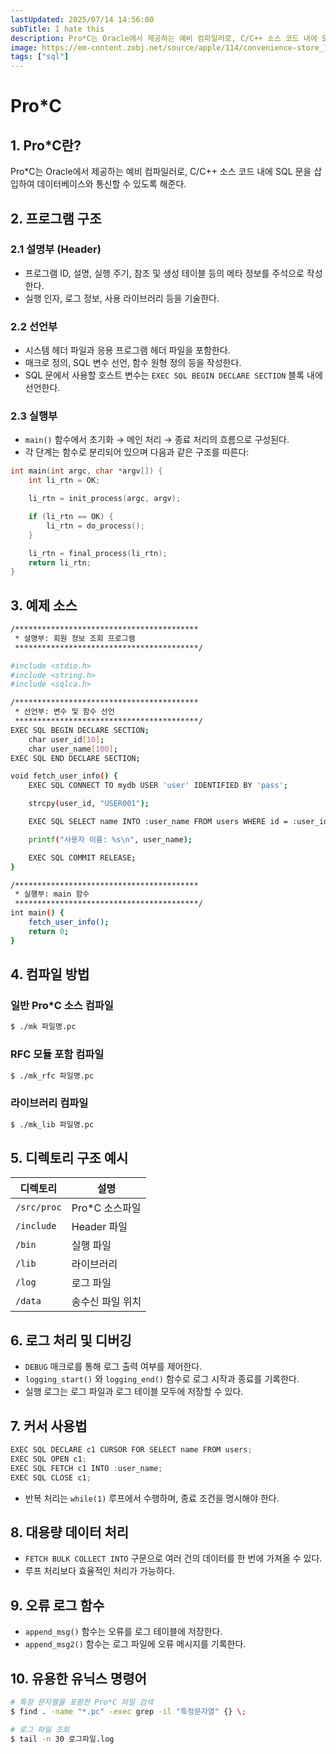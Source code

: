 ```yaml
---
lastUpdated: 2025/07/14 14:56:00
subTitle: I hate this
description: Pro*C는 Oracle에서 제공하는 예비 컴파일러로, C/C++ 소스 코드 내에 SQL 문을 삽입하여 데이터베이스와 통신할 수 있도록 해준다.
image: https://em-content.zobj.net/source/apple/114/convenience-store_1f3ea.png
tags: ["sql"]
---
```


# Pro*C

## 1. Pro*C란?

Pro*C는 Oracle에서 제공하는 예비 컴파일러로, C/C++ 소스 코드 내에 SQL 문을 삽입하여 데이터베이스와 통신할 수 있도록 해준다.

## 2. 프로그램 구조

### 2.1 설명부 (Header)

- 프로그램 ID, 설명, 실행 주기, 참조 및 생성 테이블 등의 메타 정보를 주석으로 작성한다.
- 실행 인자, 로그 정보, 사용 라이브러리 등을 기술한다.

### 2.2 선언부

- 시스템 헤더 파일과 응용 프로그램 헤더 파일을 포함한다.
- 매크로 정의, SQL 변수 선언, 함수 원형 정의 등을 작성한다.
- SQL 문에서 사용할 호스트 변수는 `EXEC SQL BEGIN DECLARE SECTION` 블록 내에 선언한다.

### 2.3 실행부

- `main()` 함수에서 초기화 → 메인 처리 → 종료 처리의 흐름으로 구성된다.
- 각 단계는 함수로 분리되어 있으며 다음과 같은 구조를 따른다:

```c
int main(int argc, char *argv[]) {
    int li_rtn = OK;

    li_rtn = init_process(argc, argv);

    if (li_rtn == OK) {
        li_rtn = do_process();
    }

    li_rtn = final_process(li_rtn);
    return li_rtn;
}
```



## 3. 예제 소스

```sh
/*****************************************
 * 설명부: 회원 정보 조회 프로그램
 *****************************************/

#include <stdio.h>
#include <string.h>
#include <sqlca.h>

/*****************************************
 * 선언부: 변수 및 함수 선언
 *****************************************/
EXEC SQL BEGIN DECLARE SECTION;
    char user_id[10];
    char user_name[100];
EXEC SQL END DECLARE SECTION;

void fetch_user_info() {
    EXEC SQL CONNECT TO mydb USER 'user' IDENTIFIED BY 'pass';

    strcpy(user_id, "USER001");

    EXEC SQL SELECT name INTO :user_name FROM users WHERE id = :user_id;

    printf("사용자 이름: %s\n", user_name);

    EXEC SQL COMMIT RELEASE;
}

/*****************************************
 * 실행부: main 함수
 *****************************************/
int main() {
    fetch_user_info();
    return 0;
}
```



## 4. 컴파일 방법

### 일반 Pro*C 소스 컴파일
```sh
$ ./mk 파일명.pc
```

### RFC 모듈 포함 컴파일
```sh
$ ./mk_rfc 파일명.pc
```

### 라이브러리 컴파일
```sh
$ ./mk_lib 파일명.pc
```



## 5. 디렉토리 구조 예시

| 디렉토리 | 설명 |
|--|--|
| `/src/proc` | Pro*C 소스파일 |
| `/include` | Header 파일 |
| `/bin` | 실행 파일 |
| `/lib` | 라이브러리 |
| `/log` | 로그 파일 |
| `/data` | 송수신 파일 위치 |



## 6. 로그 처리 및 디버깅

- `DEBUG` 매크로를 통해 로그 출력 여부를 제어한다.
- `logging_start()` 와 `logging_end()` 함수로 로그 시작과 종료를 기록한다.
- 실행 로그는 로그 파일과 로그 테이블 모두에 저장할 수 있다.



## 7. 커서 사용법

```c
EXEC SQL DECLARE c1 CURSOR FOR SELECT name FROM users;
EXEC SQL OPEN c1;
EXEC SQL FETCH c1 INTO :user_name;
EXEC SQL CLOSE c1;
```

- 반복 처리는 `while(1)` 루프에서 수행하며, 종료 조건을 명시해야 한다.



## 8. 대용량 데이터 처리

- `FETCH BULK COLLECT INTO` 구문으로 여러 건의 데이터를 한 번에 가져올 수 있다.
- 루프 처리보다 효율적인 처리가 가능하다.



## 9. 오류 로그 함수

- `append_msg()` 함수는 오류를 로그 테이블에 저장한다.
- `append_msg2()` 함수는 로그 파일에 오류 메시지를 기록한다.



## 10. 유용한 유닉스 명령어

```sh
# 특정 문자열을 포함한 Pro*C 파일 검색
$ find . -name "*.pc" -exec grep -il "특정문자열" {} \;

# 로그 파일 조회
$ tail -n 30 로그파일.log
```